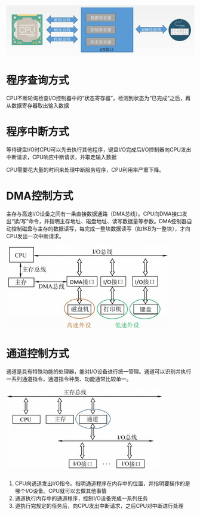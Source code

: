 ![](img/1.jpg)

# 程序查询方式

CPU不断轮询检查I/O控制器中的“状态寄存器”，检测到状态为“已完成”之后，再从数据寄存器取出输入数据

# 程序中断方式

等待键盘I/O时CPU可以先去执行其他程序，键盘I/O完成后I/O控制器向CPU发出中断请求，CPU响应中断请求，并取走输入数据

CPU需要花大量的时间来处理中断服务程序，CPU利用率严重下降。

# DMA控制方式

主存与高速I/O设备之间有一条直接数据通路（DMA总线）。CPU向DMA接口发出“读/写”命令，并指明主存地址、磁盘地址、读写数据量等参数。DMA控制器自动控制磁盘与主存的数据读写，每完成一整块数据读写（如1KB为一整块），才向CPU发出一次中断请求。

![](img/2.jpg)

# 通道控制方式

通道是具有特殊功能的处理器，能对I/O设备进行统一管理。通道可以识别并执行一系列通道指令，通道指令种类、功能通常比较单一。

![](img/3.jpg)

1. CPU向通道发出I/O指令。指明通道程序在内存中的位置，并指明要操作的是哪个I/O设备。CPU就可以去做其他事情
2. 通道执行内存中的通道程序，控制I/O设备完成一系列任务
3. 道执行完规定的任务后，向CPU发出中断请求，之后CPU对中断进行处理
